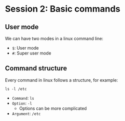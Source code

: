 # Session 2: Basic commands

## User mode 

We can have two modes in a linux
command line:

* `$`: User mode
* `#`: Super user mode

## Command structure

Every command in linux follows a structure,
for example:

```shell
ls -l /etc
```

* `Command`: `ls`
* `Option`: `-l`
  * Options can be more complicated
* `Argument`: `/etc`
